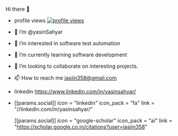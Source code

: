 Hi there 👋
- profile views  [![profile views](https://hits.dwyl.com/yasinSahyar/yasinSahyar.svg?style=flat)](http://hits.dwyl.com/yasinSahyar/yasinSahyar)
- 👋  I’m @yasinSahyar
- 👀 I’m interested in software test automation
- 🌱 I’m currently learning software development
- 💞️ I’m looking to collaborate on interesting projects.
- 📫 How to reach me jasiin358@gmail.com
- linkedin https://www.linkedin.com/in/yasinsahyar/
- [[params.social]]
    icon = "linkedin"
    icon_pack = "fa"
    link = "//linkedin.com/in/yasinsahyar/"

  [[params.social]]
  icon = "google-scholar"
  icon_pack = "ai"
  link = "https://scholar.google.co.in/citations?user=jasiin358"

<!---
yasinSahyar/yasinSahyar is a ✨ special ✨ repository because its `README.md` (this file) appears on your GitHub profile.
You can click the Preview link to take a look at your changes.
--->
